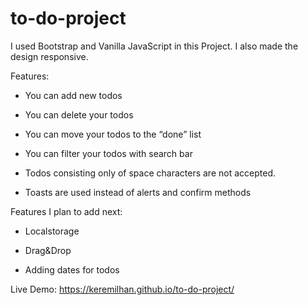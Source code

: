# to-do-project

I used Bootstrap and Vanilla JavaScript in this Project. I also made the design responsive.

Features:

- You can add new todos

- You can delete your todos

- You can move your todos to the “done” list

- You can filter your todos with search bar

- Todos consisting only of space characters are not accepted.

- Toasts are used instead of alerts and confirm methods


Features I plan to add next:

- Localstorage

- Drag&Drop

- Adding dates for todos 


Live Demo: https://keremilhan.github.io/to-do-project/

